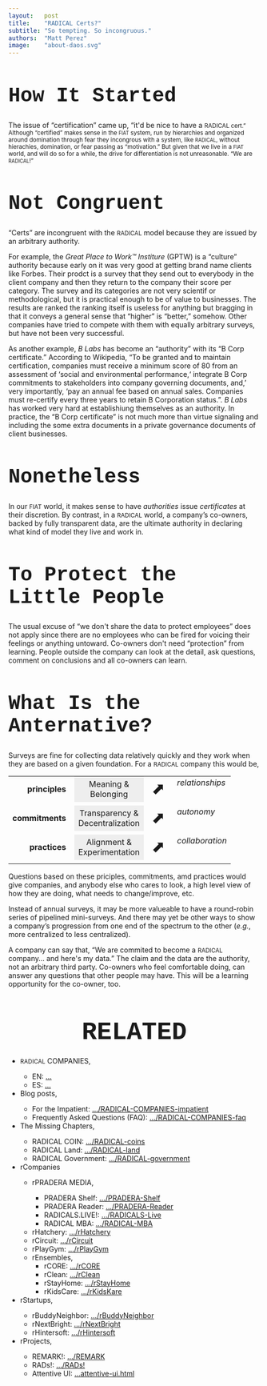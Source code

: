 ```yaml
---
layout:   post
title:    "RADICAL Certs?"
subtitle: "So tempting. So incongruous."
authors:  "Matt Perez"
image:    "about-daos.svg"
---
```


<div style="display:none;">
 <p>"Certified" makes sense in the FIAT system, run by hierarchies and organized around domination through fear. But "certs" don't make sense in a RADICAL system, without hierachies, domination, or fear as "motivation."</p>
</div>

<h1 style="font-size:40px; font-family:Courier New, monospace; ">How It Started</h1>
 <p>The issue of &ldquo;certification&rdquo; came up, &ldquo;it'd be nice to have a <span style="font-size:smaller; ">RADICAL</a> cert.&rdquo; Although &ldquo;certified&rdquo; makes sense in the <span style="font-size:smaller; ">FIAT</span> system, run by hierarchies and organized around domination through fear they incongrous with a system, like <span style="font-size:smaller; ">RADICAL</span>, without hierachies, domination, or fear passing as &ldquo;motivation.&rdquo; But given that we live in a <span style="font-size:smaller; ">FIAT</span> world, and will do so for a while, the drive for differentiation is not unreasonable. &ldquo;We are <span style="font-size:smaller; ">RADICAL</span>!&rdquo;</p>
 
<h1 style="font-size:40px; font-family:Courier New, monospace; ">Not Congruent</h1>
 <p>&ldquo;Certs&rdquo; are incongruent with the <span style="font-size:smaller; ">RADICAL</span> model because they are issued by an arbitrary authority.</p>
 <p>For example, the <em>Great Place to Work&trade; Institure</em> (GPTW) is a &ldquo;culture&rdquo; authority because early on it was very good at getting brand name clients like Forbes. Their prodct is a survey that they send out to everybody in the client company and then they return to the company their score per category. The survey and its categories are not very scientif or methodological, but it is practical enough to be of value to businesses. The results are ranked the ranking itself is useless for anything but bragging in that it conveys a general sense that &ldquo;higher&rdquo; is &ldquo;better,&rdquo; somehow. Other companies have tried to compete with them with equally arbitrary surveys, but have not been very successful.</p>
 <p>As another example, <em>B Labs</em> has become an &ldquo;authority&rdquo; with its &ldquo;B Corp certificate.&rdquo;  According to Wikipedia, &ldquo;To be granted and to maintain certification, companies must receive a minimum score of 80 from an assessment of &lsquo;social and environmental performance,&lsquo; integrate B Corp commitments to stakeholders into company governing documents, and,&rsquo; very importantly, &lsquo;pay an annual fee based on annual sales. Companies must re-certify every three years to retain B Corporation status.&rdquo;. <em>B Labs</em> has worked very hard at establishiung themselves as an authority. In practice, the &ldquo;B Corp certificate&rdquo; is not much more than virtue signaling and including the some extra documents in a private governance documents of client businesses.</p>
 
<h1 style="font-size:40px; font-family:Courier New, monospace; ">Nonetheless</h1>
 <p>In our <span style="font-size:smaller; ">FIAT</span> world, it makes sense to have <em>authorities</em> issue <em>certificates</em> at their discretion. By contrast, in a <span style="font-size:smaller; ">RADICAL</span> world, a company&rsquo;s co-owners, backed by fully transparent data, are the ultimate authority in declaring what kind of model they live and work in.</p>

<h1 style="font-size:40px; font-family:Courier New, monospace; ">To Protect the Little People</h1>
 <p>The usual excuse of &ldquo;we don't share the data to protect employees&rdquo; does not apply since there are no employees who can be fired for voicing their feelings or anything untoward. Co-owners don't need &ldquo;protection&rdquo; from learning. People outside the company can look at the detail, ask questions, comment on conclusions and all co-owners can learn.</p>

<h1 style="font-size:40px; font-family:Courier New, monospace; ">What Is the Anternative?</h1>
 <p>Surveys are fine for collecting data relatively quickly and they work when they are based on a given foundation. For a <span style="font-size:smaller; ">RADICAL</span> company this would be,</p>
  <table align="center">
   <tr>
    <td valign="middle" style="text-align:right; font-weight:bold; ">principles&nbsp;&nbsp;</td>
    <td style="text-align:center; background-color:#EEEEEE; ">Meaning &<br>Belonging</td>
    <td valign="middle" style="font-size:xx-large; "> ⬈</td>
    <td valign="top"><em>relationships</em></td>
   </tr>
   <tr>
    <td style="height: 7px;"></td>
   </tr>
   <tr>
    <td valign="middle" style="text-align:right; font-weight:bold; ">commitments&nbsp;&nbsp;</td>
    <td style="text-align:center; background-color:#EEEEEE;">Transparency &<br>Decentralization</td>
    <td valign="middle" style="font-size:xx-large; "> ⬈</td>
    <td valign="top"><em>autonomy</em></td>
   </tr>
   <tr>
    <td style="height: 7px;"></td>
   </tr>
   <tr>
    <td valign="middle" style="text-align:right; font-weight:bold; ">practices&nbsp;&nbsp;</td>
    <td style="text-align:center; background-color:#EEEEEE; ">Alignment &<br>Experimentation</td>
    <td valign="middle" style="font-size:xx-large; "> ⬈</td>
    <td valign="top"><em>collaboration</em></td>
   </tr>
   <tr>
    <td style="height: 7px;"></td>
   </tr>
  </table>
<p>Questions based on these priciples, commitments, amd practices would give companies, and anybody else who cares to look, a high level view of how they are doing, what needs to change/improve, etc.</p>
<p>Instead of annual surveys, it may be more valueable to have a round-robin series of pipelined mini-surveys. And there may yet be other ways to show a company&rsquo;s progression from one end of the spectrum to the other (<em>e.g.</em>, more centralized to less centralized).</p>
<p>A company can say that, &ldquo;We are commited to become a <span style="font-size:smaller; ">RADICAL</span> company&hellip; and here's my data.&rdquo; The claim and the data are the authority, not an arbitrary third party. Co-owners who feel comfortable doing, can answer any questions that other people may have. This will be a learning opportunity for the co-owner, too.</p>

<h1 style="font-size:50px; font-family:Courier New, monospace; text-align:center; margin: 60px 0 20px 0; ">RELATED</h1>
 <ul>
  <li><span style="font-size:smaller; ">RADICAL</span> COMPANIES,</li>
   <ul>
    <li><a>EN</a>: <a href="#">&hellip;</a></li>
    <li><a>ES</a>: <a href="#">&hellip;</a></li>
   </ul>
  <li>Blog posts,</li>
   <ul>
    <li>For the Impatient: <a href="https://radicalcompanies.com/2022/05/04/RADICAL-COMPANIES-impatient">&hellip;/RADICAL-COMPANIES-impatient</a></li>
    <li>Frequently Asked Questions (FAQ): <a href="https://radicalcompanies.com/2022/05/05/RADICAL-COMPANIES-faq">&hellip;/RADICAL-COMPANIES-faq</a></li>
   </ul>
   <li>The Missing Chapters,</li>
    <ul>
     <li>RADICAL COIN: <a href="https://radicalcompanies.com/2022/05/07/RADICAL-coins">&hellip;/RADICAL-coins</a></li>
     <li>RADICAL Land: <a href="https://radicalcompanies.com/2022/05/08/RADICAL-land">&hellip;/RADICAL-land</a></li>
     <li>RADICAL Government: <a href="https://radicalcompanies.com/2022/05/06/RADICAL-government">&hellip;/RADICAL-government</a></li>
    </ul>
   <li>rCompanies</li>
    <ul>
     <li>rPRADERA MEDIA,</li>
      <ul>
       <li>PRADERA Shelf: <a href="https://radicalcompanies.com/2022/04/02/PRADERA-Shelf">&hellip;/PRADERA-Shelf</a></li>
       <li>PRADERA Reader: <a href="https://radicalcompanies.com/2022/04/01/PRADERA-Reader">&hellip;/PRADERA-Reader</a></li>
       <li>RADICALS.LIVE!: <a href="https://radicalcompanies.com/2022/04/04/RADICALS-Live">&hellip;/RADICALS-Live</a></li>
       <li>RADICAL MBA: <a href="https://radicalcompanies.com/2022/04/03/RADICAL-MBA">&hellip;/RADICAL-MBA</a></li>
      </ul>
      <li>rHatchery: <a href="https://radicalcompanies.com/2022/05/16/rHatchery">&hellip;/rHatchery</a></li>
      <li>rCircuit: <a href="https://radicalcompanies.com/2022/04/05/rCircuit">&hellip;/rCircuit</a></li>
      <li>rPlayGym: <a href="https://radicalcompanies.com/2022/04/06/rPlayGym">&hellip;/rPlayGym</a></li>
      <li>rEnsembles,
       <ul>
        <li>rCORE: <a href="https://radicalcompanies.com/2022/05/15/rCORE">&hellip;/rCORE</a></li>
        <li>rClean: <a href="https://radicalcompanies.com/2022/05/14/rClean">&hellip;/rClean</a></li>
        <li>rStayHome: <a href="https://radicalcompanies.com/2022/05/12/rStayHome">&hellip;/rStayHome</a></li>
        <li>rKidsCare: <a href="https://radicalcompanies.com/2022/05/13/rKidsKare">&hellip;/rKidsKare</a></li>
       </ul>
    </ul>
  <li>rStartups,</li>
   <ul>
    <li>rBuddyNeighbor: <a href="https://radicalcompanies.com/2022/05/20/rBuddyNeighbor">&hellip;/rBuddyNeighbor</a></li>
    <li>rNextBright: <a href="https://radicalcompanies.com/2022/05/22/rNextBright">&hellip;/rNextBright</a></li>
    <li>rHintersoft: <a href="https://radicalcompanies.com/2022/05/21/rHintersoft">&hellip;/rHintersoft</a></li> 
   </ul>
  <li>rProjects,</li>
   <ul>
    <li>REMARK!: <a href="https://radicalcompanies.com/2022/05/18/REMARK">&hellip;/REMARK</a></li>
    <li>RADs!: <a href="https://radicalcompanies.com/2022/05/19/RADs!">&hellip;/RADs!</a></li>
    <li>Attentive UI: <a href="https://radicalcompanies.com/2022/05/17/attentive-ui.html">&hellip;attentive-ui.html</a></li>
   </ul>
 </ul>
